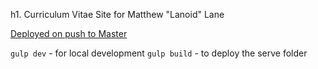 h1. Curriculum Vitae Site for Matthew "Lanoid" Lane

[Deployed on push to Master](https://www.lanoid.co.uk)

`gulp dev` - for local  development
`gulp build` - to deploy the serve folder